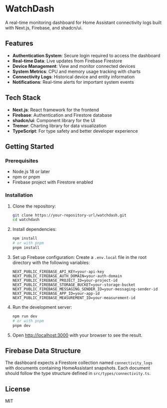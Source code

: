 # WatchDash

A real-time monitoring dashboard for Home Assistant connectivity logs built with Next.js, Firebase, and shadcn/ui.

## Features

- **Authentication System**: Secure login required to access the dashboard
- **Real-time Data**: Live updates from Firebase Firestore
- **Device Management**: View and monitor connected devices 
- **System Metrics**: CPU and memory usage tracking with charts
- **Connectivity Logs**: Historical device and entity information
- **Notifications**: Real-time alerts for important system events

## Tech Stack

- **Next.js**: React framework for the frontend
- **Firebase**: Authentication and Firestore database
- **shadcn/ui**: Component library for the UI
- **Tremor**: Charting library for data visualization
- **TypeScript**: For type safety and better developer experience

## Getting Started

### Prerequisites

- Node.js 18 or later
- npm or pnpm
- Firebase project with Firestore enabled

### Installation

1. Clone the repository:
   ```bash
   git clone https://your-repository-url/watchdash.git
   cd watchdash
   ```

2. Install dependencies:
   ```bash
   npm install
   # or with pnpm
   pnpm install
   ```

3. Set up Firebase configuration:
   Create a `.env.local` file in the root directory with the following variables:
   ```
   NEXT_PUBLIC_FIREBASE_API_KEY=your-api-key
   NEXT_PUBLIC_FIREBASE_AUTH_DOMAIN=your-auth-domain
   NEXT_PUBLIC_FIREBASE_PROJECT_ID=your-project-id
   NEXT_PUBLIC_FIREBASE_STORAGE_BUCKET=your-storage-bucket
   NEXT_PUBLIC_FIREBASE_MESSAGING_SENDER_ID=your-messaging-sender-id
   NEXT_PUBLIC_FIREBASE_APP_ID=your-app-id
   NEXT_PUBLIC_FIREBASE_MEASUREMENT_ID=your-measurement-id
   ```

4. Run the development server:
   ```bash
   npm run dev
   # or with pnpm
   pnpm dev
   ```

5. Open [http://localhost:3000](http://localhost:3000) with your browser to see the result.

## Firebase Data Structure

The dashboard expects a Firestore collection named `connectivity_logs` with documents containing HomeAssistant snapshots. Each document should follow the type structure defined in `src/types/connectivity.ts`.

## License

MIT
